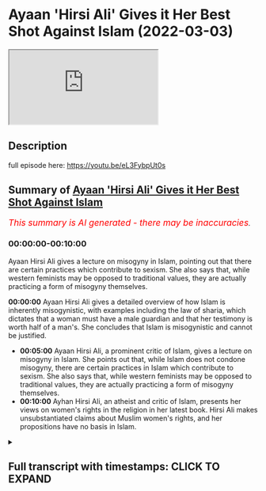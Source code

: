 # Ayaan 'Hirsi Ali' Gives it Her Best Shot Against Islam (2022-03-03)

<iframe loading='lazy' allow='autoplay' src='https://www.youtube.com/embed/HuoZtJIRM3s'></iframe>

## Description

full episode here: <https://youtu.be/eL3FybpUt0s>

## Summary of [Ayaan 'Hirsi Ali' Gives it Her Best Shot Against Islam](https://www.youtube.com/watch?v=HuoZtJIRM3s)

*<span style="color:red; font-size:125%">This summary is AI generated - there may be inaccuracies</span>. [](/)*

### <a onclick="modifyYTiframeseektime('0')">00:00:00-00:10:00</a>

Ayaan Hirsi Ali gives a lecture on misogyny in Islam, pointing out that there are certain practices which contribute to sexism. She also says that, while western feminists may be opposed to traditional values, they are actually practicing a form of misogyny themselves.

**<a onclick="modifyYTiframeseektime('0')">00:00:00</a>** Ayaan Hirsi Ali gives a detailed overview of how Islam is inherently misogynistic, with examples including the law of sharia, which dictates that a woman must have a male guardian and that her testimony is worth half of a man's. She concludes that Islam is misogynistic and cannot be justified.

* **<a onclick="modifyYTiframeseektime('300')">00:05:00</a>** Ayaan Hirsi Ali, a prominent critic of Islam, gives a lecture on misogyny in Islam. She points out that, while Islam does not condone misogyny, there are certain practices in Islam which contribute to sexism. She also says that, while western feminists may be opposed to traditional values, they are actually practicing a form of misogyny themselves.
* **<a onclick="modifyYTiframeseektime('600')">00:10:00</a>** Ayhan Hirsi Ali, an atheist and critic of Islam, presents her views on women's rights in the religion in her latest book. Hirsi Ali makes unsubstantiated claims about Muslim women's rights, and her propositions have no basis in Islam.

<details><summary><h2>Full transcript with timestamps: CLICK TO EXPAND</h2></summary>

<a onclick="modifyYTiframeseektime('0')">0:00:00</a> okay thank you in in your experience  
<a onclick="modifyYTiframeseektime('5')">0:00:05</a> is is islam innately misogynistic  
<a onclick="modifyYTiframeseektime('9')">0:00:09</a> the answer to that unfortunately is a  
<a onclick="modifyYTiframeseektime('11')">0:00:11</a> clear cut yes  
<a onclick="modifyYTiframeseektime('13')">0:00:13</a> okay islam is misogynistic in its  
<a onclick="modifyYTiframeseektime('16')">0:00:16</a> approach to women i know that by saying  
<a onclick="modifyYTiframeseektime('18')">0:00:18</a> this  
<a onclick="modifyYTiframeseektime('20')">0:00:20</a> i  
<a onclick="modifyYTiframeseektime('20')">0:00:20</a> offend a lot of people i know that  
<a onclick="modifyYTiframeseektime('23')">0:00:23</a> people's feelings get hurt the feelings  
<a onclick="modifyYTiframeseektime('25')">0:00:25</a> of muslims i know that that is the case  
<a onclick="modifyYTiframeseektime('28')">0:00:28</a> but setting feelings aside and just  
<a onclick="modifyYTiframeseektime('30')">0:00:30</a> looking objectively as what it is  
<a onclick="modifyYTiframeseektime('35')">0:00:35</a> that islam says about women  
<a onclick="modifyYTiframeseektime('38')">0:00:38</a> and  
<a onclick="modifyYTiframeseektime('39')">0:00:39</a> where it positions us  
<a onclick="modifyYTiframeseektime('42')">0:00:42</a> the answer is yes it is misogynistic  
<a onclick="modifyYTiframeseektime('45')">0:00:45</a> and i'll give you a few examples that  
<a onclick="modifyYTiframeseektime('48')">0:00:48</a> would be good yeah  
<a onclick="modifyYTiframeseektime('49')">0:00:49</a> and i think the best example  
<a onclick="modifyYTiframeseektime('51')">0:00:51</a> because it's so factual  
<a onclick="modifyYTiframeseektime('53')">0:00:53</a> is the law sharia law islamic law  
<a onclick="modifyYTiframeseektime('56')">0:00:56</a> islamic law declares  
<a onclick="modifyYTiframeseektime('59')">0:00:59</a> that a woman has to have a male guardian  
<a onclick="modifyYTiframeseektime('62')">0:01:02</a> at all times  
<a onclick="modifyYTiframeseektime('63')">0:01:03</a> that's not required of males  
<a onclick="modifyYTiframeseektime('66')">0:01:06</a> in sharia law a man is permitted to have  
<a onclick="modifyYTiframeseektime('68')">0:01:08</a> four wives  
<a onclick="modifyYTiframeseektime('70')">0:01:10</a> she's not permitted to have four  
<a onclick="modifyYTiframeseektime('71')">0:01:11</a> husbands  
<a onclick="modifyYTiframeseektime('73')">0:01:13</a> in islamic law in sharia law  
<a onclick="modifyYTiframeseektime('76')">0:01:16</a> a woman's testimony in court is worth  
<a onclick="modifyYTiframeseektime('79')">0:01:19</a> half  
<a onclick="modifyYTiframeseektime('80')">0:01:20</a> of that of a man it's not the other way  
<a onclick="modifyYTiframeseektime('83')">0:01:23</a> around  
<a onclick="modifyYTiframeseektime('86')">0:01:26</a> a sister inherits half of what her  
<a onclick="modifyYTiframeseektime('88')">0:01:28</a> brother inherits  
<a onclick="modifyYTiframeseektime('91')">0:01:31</a> wow  
<a onclick="modifyYTiframeseektime('92')">0:01:32</a> and  
<a onclick="modifyYTiframeseektime('93')">0:01:33</a> this goes on and on and i think to be  
<a onclick="modifyYTiframeseektime('97')">0:01:37</a> because these basic tenets of law  
<a onclick="modifyYTiframeseektime('101')">0:01:41</a> sharia law when they're implemented and  
<a onclick="modifyYTiframeseektime('104')">0:01:44</a> where they're implemented  
<a onclick="modifyYTiframeseektime('106')">0:01:46</a> you see a huge difference between the  
<a onclick="modifyYTiframeseektime('108')">0:01:48</a> way men and women are treated girls and  
<a onclick="modifyYTiframeseektime('110')">0:01:50</a> boys are treated and i would say that is  
<a onclick="modifyYTiframeseektime('114')">0:01:54</a> misogyny  
<a onclick="modifyYTiframeseektime('117')">0:01:57</a> and  
<a onclick="modifyYTiframeseektime('118')">0:01:58</a> because i'm not i'm not that familiar  
<a onclick="modifyYTiframeseektime('120')">0:02:00</a> with  
<a onclick="modifyYTiframeseektime('122')">0:02:02</a> islam is sharia law something that's in  
<a onclick="modifyYTiframeseektime('124')">0:02:04</a> the quran directly  
<a onclick="modifyYTiframeseektime('127')">0:02:07</a> sharia law is derived from the quran and  
<a onclick="modifyYTiframeseektime('129')">0:02:09</a> from the teachings of the prophet  
<a onclick="modifyYTiframeseektime('131')">0:02:11</a> muhammad the prophet muhammad is the  
<a onclick="modifyYTiframeseektime('132')">0:02:12</a> founder of islam  
<a onclick="modifyYTiframeseektime('134')">0:02:14</a> and his legacy is a body of law and  
<a onclick="modifyYTiframeseektime('138')">0:02:18</a> norms  
<a onclick="modifyYTiframeseektime('140')">0:02:20</a> that are implemented where there is a  
<a onclick="modifyYTiframeseektime('142')">0:02:22</a> theocracy like saudi arabia or iran or  
<a onclick="modifyYTiframeseektime('144')">0:02:24</a> any of the other societies that try  
<a onclick="modifyYTiframeseektime('148')">0:02:28</a> to establish  
<a onclick="modifyYTiframeseektime('151')">0:02:31</a> legal systems that are based on islam  
<a onclick="modifyYTiframeseektime('155')">0:02:35</a> so another example on the misogyny side  
<a onclick="modifyYTiframeseektime('158')">0:02:38</a> is  
<a onclick="modifyYTiframeseektime('159')">0:02:39</a> women are expected  
<a onclick="modifyYTiframeseektime('162')">0:02:42</a> to cover their bodies and there is some  
<a onclick="modifyYTiframeseektime('164')">0:02:44</a> kind of discussion on how much of that  
<a onclick="modifyYTiframeseektime('167')">0:02:47</a> in some cases they let you show their  
<a onclick="modifyYTiframeseektime('169')">0:02:49</a> face and the hands  
<a onclick="modifyYTiframeseektime('171')">0:02:51</a> and in extreme cases you have to be  
<a onclick="modifyYTiframeseektime('173')">0:02:53</a> covered from head to toe  
<a onclick="modifyYTiframeseektime('175')">0:02:55</a> and confined to the house  
<a onclick="modifyYTiframeseektime('179')">0:02:59</a> your male guardian  
<a onclick="modifyYTiframeseektime('181')">0:03:01</a> chooses or at least you need his  
<a onclick="modifyYTiframeseektime('183')">0:03:03</a> endorsements to marry someone else and  
<a onclick="modifyYTiframeseektime('186')">0:03:06</a> all of this  
<a onclick="modifyYTiframeseektime('187')">0:03:07</a> is  
<a onclick="modifyYTiframeseektime('189')">0:03:09</a> in uh based in sharia law if you're a  
<a onclick="modifyYTiframeseektime('191')">0:03:11</a> woman and you're not happy in a marriage  
<a onclick="modifyYTiframeseektime('193')">0:03:13</a> it's almost difficult almost impossible  
<a onclick="modifyYTiframeseektime('196')">0:03:16</a> to divorce your husband uh and  
<a onclick="modifyYTiframeseektime('199')">0:03:19</a> the other way around for a man to  
<a onclick="modifyYTiframeseektime('201')">0:03:21</a> divorce his wife all he has to say is  
<a onclick="modifyYTiframeseektime('203')">0:03:23</a> declare in front of two witnesses three  
<a onclick="modifyYTiframeseektime('205')">0:03:25</a> times that he divorces his wife and  
<a onclick="modifyYTiframeseektime('208')">0:03:28</a> that's done so  
<a onclick="modifyYTiframeseektime('209')">0:03:29</a> on the question is islam misogynistic  
<a onclick="modifyYTiframeseektime('212')">0:03:32</a> i think these facts speak for themselves  
<a onclick="modifyYTiframeseektime('216')">0:03:36</a> uh is islam inherently misogynistic  
<a onclick="modifyYTiframeseektime('219')">0:03:39</a> well first and foremost of course  
<a onclick="modifyYTiframeseektime('223')">0:03:43</a> there are misogyny needs to be defined  
<a onclick="modifyYTiframeseektime('225')">0:03:45</a> because if it's defined definitionally  
<a onclick="modifyYTiframeseektime('227')">0:03:47</a> as it is in the kind of dictionary the  
<a onclick="modifyYTiframeseektime('229')">0:03:49</a> hatred of women then the answer is very  
<a onclick="modifyYTiframeseektime('230')">0:03:50</a> clearly no because the quran very  
<a onclick="modifyYTiframeseektime('232')">0:03:52</a> clearly states  
<a onclick="modifyYTiframeseektime('234')">0:03:54</a> in more than one verse you know in  
<a onclick="modifyYTiframeseektime('235')">0:03:55</a> chapter three verse 195 in the la liga  
<a onclick="modifyYTiframeseektime('241')">0:04:01</a> god does not let to waste any action of  
<a onclick="modifyYTiframeseektime('244')">0:04:04</a> any doer among you men or women and that  
<a onclick="modifyYTiframeseektime('246')">0:04:06</a> both of you are from one another  
<a onclick="modifyYTiframeseektime('249')">0:04:09</a> that uh in chapter 33 verse 35  
<a onclick="modifyYTiframeseektime('252')">0:04:12</a> the believing men and the believing  
<a onclick="modifyYTiframeseektime('253')">0:04:13</a> women and the you know and so on and it  
<a onclick="modifyYTiframeseektime('255')">0:04:15</a> mentions  
<a onclick="modifyYTiframeseektime('256')">0:04:16</a> a list of attributes mentioning men and  
<a onclick="modifyYTiframeseektime('258')">0:04:18</a> women specifically and then says that  
<a onclick="modifyYTiframeseektime('261')">0:04:21</a> god has prepared for them a reward in  
<a onclick="modifyYTiframeseektime('263')">0:04:23</a> fact the quran explicitly mentions that  
<a onclick="modifyYTiframeseektime('265')">0:04:25</a> we cannot have hatred towards any  
<a onclick="modifyYTiframeseektime('267')">0:04:27</a> believer because it's mentioned in  
<a onclick="modifyYTiframeseektime('269')">0:04:29</a> chapter 59 of the quran  
<a onclick="modifyYTiframeseektime('274')">0:04:34</a> god do not put any hatred to the  
<a onclick="modifyYTiframeseektime('276')">0:04:36</a> believers in our hearts and that of  
<a onclick="modifyYTiframeseektime('278')">0:04:38</a> course includes women as well so from  
<a onclick="modifyYTiframeseektime('280')">0:04:40</a> that perspective it's impossible to  
<a onclick="modifyYTiframeseektime('281')">0:04:41</a> postulate it is  
<a onclick="modifyYTiframeseektime('283')">0:04:43</a> impossible to postulate that islam  
<a onclick="modifyYTiframeseektime('285')">0:04:45</a> is misogynistic from that definitional  
<a onclick="modifyYTiframeseektime('287')">0:04:47</a> perspective but what we will say is of  
<a onclick="modifyYTiframeseektime('289')">0:04:49</a> course misogyny is a label that is  
<a onclick="modifyYTiframeseektime('292')">0:04:52</a> used haphazardly and arbitrarily between  
<a onclick="modifyYTiframeseektime('294')">0:04:54</a> people in the west in discourses to mean  
<a onclick="modifyYTiframeseektime('297')">0:04:57</a> different things so of course  
<a onclick="modifyYTiframeseektime('298')">0:04:58</a> neoconservatives or people that are more  
<a onclick="modifyYTiframeseektime('300')">0:05:00</a> right-wing or alt-right are  
<a onclick="modifyYTiframeseektime('302')">0:05:02</a> accused themselves of being misogynistic  
<a onclick="modifyYTiframeseektime('304')">0:05:04</a> to uh by um third-wave feminists and so  
<a onclick="modifyYTiframeseektime('307')">0:05:07</a> on and so it really depends on who is  
<a onclick="modifyYTiframeseektime('310')">0:05:10</a> the one making the claim and what the  
<a onclick="modifyYTiframeseektime('312')">0:05:12</a> robust definition that they have of  
<a onclick="modifyYTiframeseektime('314')">0:05:14</a> misogyny is sometimes that can be  
<a onclick="modifyYTiframeseektime('316')">0:05:16</a> ideologically um  
<a onclick="modifyYTiframeseektime('318')">0:05:18</a> kind of inspired in the case of  
<a onclick="modifyYTiframeseektime('320')">0:05:20</a> third-wave feminists i would say it  
<a onclick="modifyYTiframeseektime('322')">0:05:22</a> certainly is that's why unfortunately  
<a onclick="modifyYTiframeseektime('324')">0:05:24</a> uh even your father has been accused of  
<a onclick="modifyYTiframeseektime('326')">0:05:26</a> misogyny i mean people in in in the west  
<a onclick="modifyYTiframeseektime('329')">0:05:29</a> uh credible intellectuals and academics  
<a onclick="modifyYTiframeseektime('331')">0:05:31</a> have been accused of misogyny just  
<a onclick="modifyYTiframeseektime('333')">0:05:33</a> because they believe in a traditional uh  
<a onclick="modifyYTiframeseektime('336')">0:05:36</a> value of traditional values of family  
<a onclick="modifyYTiframeseektime('338')">0:05:38</a> system a complementarian family system  
<a onclick="modifyYTiframeseektime('341')">0:05:41</a> and for this reason the accused of  
<a onclick="modifyYTiframeseektime('343')">0:05:43</a> misogyny but one has to say this and i  
<a onclick="modifyYTiframeseektime('345')">0:05:45</a> think this is very important michaela  
<a onclick="modifyYTiframeseektime('347')">0:05:47</a> that we believe that there is an  
<a onclick="modifyYTiframeseektime('349')">0:05:49</a> equality of value between men and women  
<a onclick="modifyYTiframeseektime('351')">0:05:51</a> we do believe that there is an equality  
<a onclick="modifyYTiframeseektime('353')">0:05:53</a> of value between men and women the  
<a onclick="modifyYTiframeseektime('354')">0:05:54</a> prophet himself muhammad he said  
<a onclick="modifyYTiframeseektime('358')">0:05:58</a> that certainly men are equal to women  
<a onclick="modifyYTiframeseektime('361')">0:06:01</a> in front of the law that is the general  
<a onclick="modifyYTiframeseektime('363')">0:06:03</a> rule that is a statement of the prophet  
<a onclick="modifyYTiframeseektime('364')">0:06:04</a> muhammad however  
<a onclick="modifyYTiframeseektime('366')">0:06:06</a> we do believe in exceptions and we don't  
<a onclick="modifyYTiframeseektime('368')">0:06:08</a> believe that equality of value means  
<a onclick="modifyYTiframeseektime('370')">0:06:10</a> identicality and roles  
<a onclick="modifyYTiframeseektime('372')">0:06:12</a> and so of course people that are  
<a onclick="modifyYTiframeseektime('373')">0:06:13</a> detractors from the other side  
<a onclick="modifyYTiframeseektime('375')">0:06:15</a> like the academic charlatan ayan mcgann  
<a onclick="modifyYTiframeseektime('378')">0:06:18</a> actually means refugee in the somali  
<a onclick="modifyYTiframeseektime('380')">0:06:20</a> language of course an ironic reminder to  
<a onclick="modifyYTiframeseektime('382')">0:06:22</a> herself  
<a onclick="modifyYTiframeseektime('383')">0:06:23</a> she would say that islam is misogynistic  
<a onclick="modifyYTiframeseektime('385')">0:06:25</a> because of practices such as polygyny  
<a onclick="modifyYTiframeseektime('388')">0:06:28</a> which means that a man can marry more  
<a onclick="modifyYTiframeseektime('389')">0:06:29</a> than one wife and that is a practice  
<a onclick="modifyYTiframeseektime('391')">0:06:31</a> that muslims believe in  
<a onclick="modifyYTiframeseektime('392')">0:06:32</a> all practices such as that muslim men  
<a onclick="modifyYTiframeseektime('395')">0:06:35</a> can marry christian and jewish women of  
<a onclick="modifyYTiframeseektime('397')">0:06:37</a> course that is something that muslim  
<a onclick="modifyYTiframeseektime('399')">0:06:39</a> women cannot do in islam as well  
<a onclick="modifyYTiframeseektime('402')">0:06:42</a> and various other inheritance things or  
<a onclick="modifyYTiframeseektime('404')">0:06:44</a> aspects where there is a differential  
<a onclick="modifyYTiframeseektime('406')">0:06:46</a> there between how men  
<a onclick="modifyYTiframeseektime('408')">0:06:48</a> are treated to women  
<a onclick="modifyYTiframeseektime('410')">0:06:50</a> but we will say that equality of value  
<a onclick="modifyYTiframeseektime('412')">0:06:52</a> does not mean identicality and roles let  
<a onclick="modifyYTiframeseektime('415')">0:06:55</a> me say that one more time equality of  
<a onclick="modifyYTiframeseektime('417')">0:06:57</a> value we believe does not mean  
<a onclick="modifyYTiframeseektime('419')">0:06:59</a> identicality and roles and therefore  
<a onclick="modifyYTiframeseektime('422')">0:07:02</a> just like aristotle said that like  
<a onclick="modifyYTiframeseektime('424')">0:07:04</a> things should be treated like likewise  
<a onclick="modifyYTiframeseektime('426')">0:07:06</a> and that different things should be  
<a onclick="modifyYTiframeseektime('428')">0:07:08</a> treated the same we do believe that  
<a onclick="modifyYTiframeseektime('430')">0:07:10</a> women have a collective female  
<a onclick="modifyYTiframeseektime('432')">0:07:12</a> temperament on certain aspects which  
<a onclick="modifyYTiframeseektime('434')">0:07:14</a> need to be tailored for in legislation  
<a onclick="modifyYTiframeseektime('436')">0:07:16</a> which need to be tailored for in social  
<a onclick="modifyYTiframeseektime('438')">0:07:18</a> and political life and so therefore if  
<a onclick="modifyYTiframeseektime('441')">0:07:21</a> someone wants to use second wave  
<a onclick="modifyYTiframeseektime('443')">0:07:23</a> feministic collectivistic discourses to  
<a onclick="modifyYTiframeseektime('445')">0:07:25</a> try and attack the islamic narrative  
<a onclick="modifyYTiframeseektime('447')">0:07:27</a> then they must first establish the  
<a onclick="modifyYTiframeseektime('449')">0:07:29</a> truthfulness and the objective the  
<a onclick="modifyYTiframeseektime('451')">0:07:31</a> objectiveness of second wave feministic  
<a onclick="modifyYTiframeseektime('454')">0:07:34</a> discourses iron hersey's a feminist we  
<a onclick="modifyYTiframeseektime('458')">0:07:38</a> are opposed to feminism when we say that  
<a onclick="modifyYTiframeseektime('459')">0:07:39</a> feminism has now  
<a onclick="modifyYTiframeseektime('461')">0:07:41</a> almost certainly been cracked open as a  
<a onclick="modifyYTiframeseektime('463')">0:07:43</a> false ideology of course i think what i  
<a onclick="modifyYTiframeseektime('466')">0:07:46</a> think i should add to this in addition  
<a onclick="modifyYTiframeseektime('468')">0:07:48</a> to all that was aforementioned that i  
<a onclick="modifyYTiframeseektime('470')">0:07:50</a> and mcgann herself  
<a onclick="modifyYTiframeseektime('473')">0:07:53</a> was embroiled  
<a onclick="modifyYTiframeseektime('474')">0:07:54</a> in the most embarrassing  
<a onclick="modifyYTiframeseektime('477')">0:07:57</a> of public inquiries if you can call that  
<a onclick="modifyYTiframeseektime('479')">0:07:59</a> that whereby she herself was in a  
<a onclick="modifyYTiframeseektime('482')">0:08:02</a> preligious relationship she was a  
<a onclick="modifyYTiframeseektime('484')">0:08:04</a> mistress  
<a onclick="modifyYTiframeseektime('485')">0:08:05</a> she was a mistress to niall ferguson her  
<a onclick="modifyYTiframeseektime('489')">0:08:09</a> husband now and she was doing so at the  
<a onclick="modifyYTiframeseektime('492')">0:08:12</a> dismay of sue douglas who is his ex-wife  
<a onclick="modifyYTiframeseektime('496')">0:08:16</a> and  
<a onclick="modifyYTiframeseektime('497')">0:08:17</a> with the destabilizing effects of course  
<a onclick="modifyYTiframeseektime('500')">0:08:20</a> the destabilizing effect to his family  
<a onclick="modifyYTiframeseektime('503')">0:08:23</a> to lachlan ferguson to phoenix ferguson  
<a onclick="modifyYTiframeseektime('506')">0:08:26</a> the children of nile ferguson  
<a onclick="modifyYTiframeseektime('508')">0:08:28</a> so she attacks poligini in her books but  
<a onclick="modifyYTiframeseektime('511')">0:08:31</a> she practices in her daily life  
<a onclick="modifyYTiframeseektime('514')">0:08:34</a> and so this is  
<a onclick="modifyYTiframeseektime('515')">0:08:35</a> a serious hypocrisy  
<a onclick="modifyYTiframeseektime('517')">0:08:37</a> not just  
<a onclick="modifyYTiframeseektime('519')">0:08:39</a> in that what she does mcgann iron mcgann  
<a onclick="modifyYTiframeseektime('522')">0:08:42</a> but in that which she states as well  
<a onclick="modifyYTiframeseektime('525')">0:08:45</a> so the challenge really is and i will  
<a onclick="modifyYTiframeseektime('528')">0:08:48</a> repeat this if someone wants to quote  
<a onclick="modifyYTiframeseektime('531')">0:08:51</a> aspects of the islamic discourse aspects  
<a onclick="modifyYTiframeseektime('534')">0:08:54</a> of the islamic  
<a onclick="modifyYTiframeseektime('536')">0:08:56</a> jewish prudential tradition  
<a onclick="modifyYTiframeseektime('538')">0:08:58</a> and juxtapose it with the western  
<a onclick="modifyYTiframeseektime('540')">0:09:00</a> discourses especially here we're talking  
<a onclick="modifyYTiframeseektime('542')">0:09:02</a> about second wave feminism and expect  
<a onclick="modifyYTiframeseektime('545')">0:09:05</a> islam to correspond with those they'll  
<a onclick="modifyYTiframeseektime('546')">0:09:06</a> be utterly and bitterly disappointed  
<a onclick="modifyYTiframeseektime('548')">0:09:08</a> because clearly we believe our system is  
<a onclick="modifyYTiframeseektime('550')">0:09:10</a> superior we believe the system is  
<a onclick="modifyYTiframeseektime('552')">0:09:12</a> failing we believe that  
<a onclick="modifyYTiframeseektime('554')">0:09:14</a> nuclear households are being destroyed  
<a onclick="modifyYTiframeseektime('556')">0:09:16</a> in the west we believe that you've got  
<a onclick="modifyYTiframeseektime('558')">0:09:18</a> it wrong we believe that we've got it  
<a onclick="modifyYTiframeseektime('560')">0:09:20</a> right and so in order to defeat us an  
<a onclick="modifyYTiframeseektime('562')">0:09:22</a> argument you must first argue from first  
<a onclick="modifyYTiframeseektime('564')">0:09:24</a> principles and so yes we do have  
<a onclick="modifyYTiframeseektime('566')">0:09:26</a> differences with western especially  
<a onclick="modifyYTiframeseektime('568')">0:09:28</a> second wave or third wave feministic  
<a onclick="modifyYTiframeseektime('569')">0:09:29</a> discourses but that does not  
<a onclick="modifyYTiframeseektime('572')">0:09:32</a> that does in no way  
<a onclick="modifyYTiframeseektime('574')">0:09:34</a> show show indicates  
<a onclick="modifyYTiframeseektime('576')">0:09:36</a> that islam is misogynistic to the  
<a onclick="modifyYTiframeseektime('578')">0:09:38</a> contrary and one last thing i will say  
<a onclick="modifyYTiframeseektime('580')">0:09:40</a> is megan herself  
<a onclick="modifyYTiframeseektime('582')">0:09:42</a> is blissfully ignorant ayan mcgann i and  
<a onclick="modifyYTiframeseektime('585')">0:09:45</a> hersey mcghan  
<a onclick="modifyYTiframeseektime('586')">0:09:46</a> blissfully ignorant of the islamic  
<a onclick="modifyYTiframeseektime('588')">0:09:48</a> tradition the  
<a onclick="modifyYTiframeseektime('589')">0:09:49</a> under-qualified over-confident  
<a onclick="modifyYTiframeseektime('592')">0:09:52</a> ultra-crepidarian academic charlatan  
<a onclick="modifyYTiframeseektime('595')">0:09:55</a> right-wing apple polish-up  
<a onclick="modifyYTiframeseektime('597')">0:09:57</a> obsequious woman that she is doesn't  
<a onclick="modifyYTiframeseektime('600')">0:10:00</a> even know  
<a onclick="modifyYTiframeseektime('601')">0:10:01</a> that it doesn't even know the basics of  
<a onclick="modifyYTiframeseektime('603')">0:10:03</a> the islamic tradition mentions in her  
<a onclick="modifyYTiframeseektime('605')">0:10:05</a> book heretic in page 77 that we worship  
<a onclick="modifyYTiframeseektime('608')">0:10:08</a> muhammad she doesn't even know the  
<a onclick="modifyYTiframeseektime('609')">0:10:09</a> basics of the religion she makes  
<a onclick="modifyYTiframeseektime('611')">0:10:11</a> squandering mistakes one after the other  
<a onclick="modifyYTiframeseektime('614')">0:10:14</a> about gender in jewish prudence in islam  
<a onclick="modifyYTiframeseektime('616')">0:10:16</a> in her latest book at pray you can see  
<a onclick="modifyYTiframeseektime('619')">0:10:19</a> in page 151  
<a onclick="modifyYTiframeseektime('621')">0:10:21</a> where she makes a series of  
<a onclick="modifyYTiframeseektime('624')">0:10:24</a> unsubstantiated claims about muslim  
<a onclick="modifyYTiframeseektime('627')">0:10:27</a> women and their rights in islam saying  
<a onclick="modifyYTiframeseektime('629')">0:10:29</a> that their rights can be sold to  
<a onclick="modifyYTiframeseektime('630')">0:10:30</a> strangers and all kinds of nonsense  
<a onclick="modifyYTiframeseektime('633')">0:10:33</a> propositions which have no basis in the  
<a onclick="modifyYTiframeseektime('635')">0:10:35</a> religion of islam so if you really want  
<a onclick="modifyYTiframeseektime('637')">0:10:37</a> to know about women's rights in islam  
<a onclick="modifyYTiframeseektime('639')">0:10:39</a> one has to go to the source and this  
<a onclick="modifyYTiframeseektime('641')">0:10:41</a> ultra crepidarian academic charlatan  
<a onclick="modifyYTiframeseektime('644')">0:10:44</a> ayan is is just a failure who's who's  
<a onclick="modifyYTiframeseektime('647')">0:10:47</a> been uh embroi has been  
<a onclick="modifyYTiframeseektime('649')">0:10:49</a> let in by the most unusual types of  
<a onclick="modifyYTiframeseektime('651')">0:10:51</a> affirmative action program to the  
<a onclick="modifyYTiframeseektime('653')">0:10:53</a> neoconservative circles because she has  
<a onclick="modifyYTiframeseektime('655')">0:10:55</a> no academic uh acumen at all  
</details>
